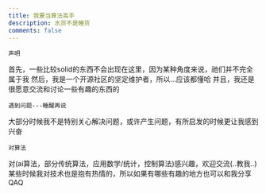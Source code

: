 ```yaml
---
title: 我要当算法高手
description: 水货不是睡货
comments: false
---
```


    声明

首先，一些比较solid的东西不会出现在这里，因为某种角度来说，祂们并不完全属于我
然后，我是一个开源社区的坚定维护者，所以...应该都懂哈
并且，我还是很愿意交流和讨论一些有趣的东西的

    遇到问题---睡醒再说

大部分时候我不是特别关心解决问题，或许产生问题，有所启发的时候更让我感到兴奋

    对算法

对(ai算法，部分传统算法，应用数学/统计，控制算法)感兴趣，欢迎交流(..教我..)
某些时候我对技术也是抱有热情的，所以如果有哪些有趣的地方也可以和我分享QAQ
